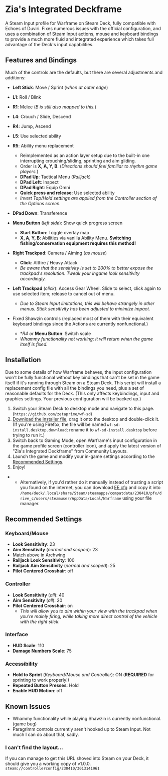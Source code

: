 # Zia's Integrated Deckframe
A Steam Input profile for Warframe on Steam Deck, fully compatible with Echoes of Duviri. Fixes numerous issues with the official configuration, and uses a combination of Steam Input actions, mouse and keyboard bindings to provide a much more fluid and integrated experience which takes full advantage of the Deck's input capabilities.

## Features and Bindings
Much of the controls are the defaults, but there are several adjustments and additions:
- **Left Stick**: Move / Sprint (*when at outer edge*)
- **L1**: Roll / Blink
- **R1**: Melee (*B is still also mapped to this.*)
- **L4**: Crouch / Slide, Descend
- **R4**: Jump, Ascend
- **L5**: Use selected ability
- **R5**: Ability menu replacement
  - Reimplemented as an action layer setup due to the built-in one interrupting crouching/sliding, sprinting and aim gliding.
  - Order is **X, A, Y, B**. (*Directions should feel familiar to rhythm game players.*)
  - **DPad Up**: Tactical Menu (*Railjack*)
  - **DPad Left**: Inspect
  - **DPad Right**: Equip Omni
  - **Quick press and release**: Use selected ability
  - *Invert Tap/Hold settings are applied from the Controller section of the Options screen.*
- **DPad Down**: Transference

- **Menu Button** (*left side*): Show quick progress screen
  - **Start Button**: Toggle overlay map
  - **X, A, Y, B**: Abilities via vanilla Ability Menu. **Switching fishing/conservation equipment requires this method!**

- **Right Trackpad**: Camera / Aiming (*as mouse*)
  - **Click**: Altfire / Heavy Attack
  - *Be aware that the sensitivity is set to 200% to better expose the trackpad's resolution. Tweak your ingame look sensitivity accordingly.*
- **Left Trackpad** (*click*): Access Gear Wheel. Slide to select, click again to use selected item; release to cancel out of menu.
  - *Due to Steam Input limitations, this will behave strangely in other menus. Stick sensitivity has been adjusted to minimize impact.*

- Fixed Shawzin controls (replaced most of them with their equivalent keyboard bindings since the Actions are currently nonfunctional.)
  - **R4* *or* **Menu Button**: Switch scale
  - *Whammy functionality not working; it will return when the game itself is fixed.*

## Installation
Due to some details of how Warframe behaves, the input configuration won't be fully functional without key bindings that can't be set in the game itself if it's running through Steam on a Steam Deck. This script will install a replacement config file with all the bindings you need, plus a set of reasonable defaults for the Deck. (This only affects keybindings, input and graphics settings. Your previous configuration will be backed up.)
1. Switch your Steam Deck to desktop mode and navigate to this page. (`https://github.com/zetaprime/wf-sd`)
1. [Download the installer file](https://github.com/zetaPRIME/wf-sd/releases/download/v1.0.0/wf-sd-install.desktop), drag it onto the desktop and double-click it. (If you're using Firefox, the file will be named `wf-sd-install.desktop.download`; rename it to `wf-sd-install.desktop` before trying to run it.)
1. Switch back to Gaming Mode, open Warframe's input configuration in the game profile screen (controller icon), and apply the latest version of "Zia's Integrated Deckframe" from Community Layouts.
1. Launch the game and modify your in-game settings according to the [Recommended Settings](#recommended-settings).
1. Enjoy!

- - Alternatively, if you'd rather do it manually instead of trusting a script you found on the internet, you can download [EE.cfg](https://raw.githubusercontent.com/zetaPRIME/wf-sd/main/EE.cfg) and copy it into `/home/deck/.local/share/Steam/steamapps/compatdata/230410/pfx/drive_c/users/steamuser/AppData/Local/Warframe` using your file manager.

## Recommended Settings
### Keyboard/Mouse
- **Look Sensitivity**: 23
- **Aim Sensitivity** (*normal and scoped*): 23
- Match above in Archwing
- **Railjack Look Sensitivity**: 100
- **Railjack Aim Sensitivity** (*normal and scoped*): 25
- **Pilot Centered Crosshair**: off

### Controller
- **Look Sensitivity** (*all*): 40
- **Aim Sensitivity** (*all*): 20
- **Pilot Centered Crosshair**: on
  - *This will allow you to aim within your view with the trackpad when you're mainly firing, while taking more direct control of the vehicle with the right stick.*

### Interface
- **HUD Scale**: 110
- **Damage Numbers Scale**: 75

### Accessibility
- **Hold to Sprint** (*Keyboard/Mouse and Controller*): ON (**REQUIRED** for sprinting to work properly!)
- **Repeated Button Presses**: Hold
- **Enable HUD Motion**: off

## Known Issues
- Whammy functionality while playing Shawzin is currently nonfunctional. (game bug)
- Paragrimm controls currently aren't hooked up to Steam Input. Not much I can do about that, sadly.

### I can't find the layout...
If you can manage to get this URL shoved into Steam on your Deck, it should give you a working copy of v1.0.0.
`steam://controllerconfig/230410/3013141961`
